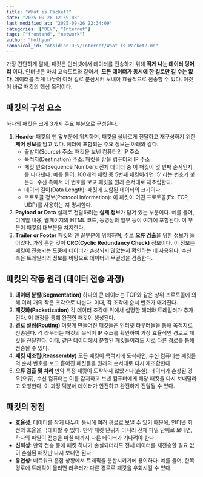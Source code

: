 ```yaml
---
title: "What is Packet?"
date: "2025-09-26 12:59:08"
last_modified_at: "2025-09-26 22:34:09"
categories: ["DEV", "Internet"]
tags: ["frontend", "network"]
author: "hothyun"
canonical_id: "obsidian:DEV/Internet/What is Packet?.md"
---
```


가장 간단하게 말해, 패킷은 인터넷에서 데이터를 전송하기 위해 **작게 나눈 데이터 덩어리** 이다.
인터넷은 마치 고속도로와 같아서, **모든 데이터가 동시에 한 길로만 갈 수는 없다**. 데이터를 작게 나누어 여러 길로 분산시켜 보내야 효율적으로 전송할 수 있다. 이것이 바로 패킷의 핵심 목적이다.

## 패킷의 구성 요소

하나의 패킷은 크게 3가지 주요 부분으로 구성된다.

1. **Header**
   패킷의 맨 앞부분에 위치하며, 패킷을 올바르게 전달하고 재구성하기 위한 **제어 정보**를 담고 있다. 헤더에 포함되는 주요 정보는 아래와 같다.
   - 출발지(Source) 주소: 패킷을 보낸 컴퓨터의 IP 주소
   - 목적지(Destination) 주소: 패킷을 받을 컴퓨터의 IP 주소
   - 패킷 번호(Sequence Number): 전체 데이터 중 이 패킷이 몇 번째 순서인지를 나타낸다. 예를 들어, 100개의 패킷 중 5번째 패킷이라면 ‘5’ 라는 번호가 붙는다. 수신 측에서 이 번호를 보고 패킷을 원래 순서대로 재조립한다.
   - 데이터 길이(Data Length): 패킷에 포함된 데이터의 크기이다.
   - 프로토콜 정보(Protocol Information): 이 패킷이 어떤 프로토콜(Ex. TCP, UDP)를 사용하는 지 명시한다.
2. **Payload or Data**
   실제로 전달하려는 **실제 정보**가 담겨 있는 부분이다. 예를 들어, 이메일 내용, 웹페이지의 HTML 코드, 동영상의 일부 등이 여기에 포함된다. 이 부분이 패킷의 대부분을 차지한다.
3. **Trailer or Footer**
   패킷의 맨 끝부분에 위치하며, 주로 **오류 검출**을 위한 정보가 들어있다. 가장 흔한 것이 **CRC(Cyclic Redundancy Check)** 정보이다. 이 정보는 패킷이 전송되는 도중에 데이터가 손상되지 않았는지 확인하는 데 사용된다. 수신 측은 트레일러의 정보를 바탕으로 데이터의 무결성을 검증한다.

## 패킷의 작동 원리 (데이터 전송 과정)

1. **데이터 분할(Segmentation)**
   하나의 큰 데이터는 TCP와 같은 상위 프로토콜에 의해 여러 개의 작은 조각으로 나뉜다. 이때, 각 조각에 순서 번호가 매겨진다.
2. **패킷화(Packetization)**
   각 데이터 조각에 위에서 설명한 헤더와 트레일러가 추가된다. 이 과정을 통해 완전한 패킷이 생성된다.
3. **경로 설정(Routing)**
   이렇게 만들어진 패킷들은 인터넷 라우터들을 통해 목적지로 전송된다. 각 라우터는 패킷의 목적이 IP 주소를 확인하여 가장 효율적인 경로로 패킷을 전달한다. 이때, 같은 데이터에서 분할된 패킷들이라도 서로 다른 경로를 통해 전송될 수 있다.
4. **패킷 재조립(Reassembly)**
   모든 패킷이 목적지에 도착하면, 수신 컴퓨터는 패킷들의 순서 번호를 보고 흩어진 패킷들을 원래의 순서대로 다시 재조합한다.
5. **오류 검출 및 처리**
   만약 특정 패킷이 도착하지 않았거나(손실), 데이터가 손상된 경우(오류), 수신 컴퓨터는 이를 감지하고 보낸 컴퓨터에게 해당 패킷을 다시 보내달라고 요청한다. 이 과정 덕분에 데이터가 안전하고 완전하게 전달될 수 있다.

## 패킷의 장점

- **효율성**: 데이터를 작게 나누어 동시에 여러 경로로 보낼 수 있기 때문에, 인터넷 회선의 효율을 극대화할 수 있다. 만약 패킷 단위가 아니라 전체 파일 단위로 보내면, 하나의 파일이 전송을 마칠 때까지 다른 데이터가 기다려야 한다.
- **신뢰성**: 만약 전송 중에 패킷 하나가 손실되더라도 전체 데이터를 재전송할 필요 없이 손실된 패킷만 다시 보내면 된다.
- **유연성**: 네트워크 혼잡 상황에서 트래픽을 분산시키기에 용이하다. 예를 들어, 한쪽 경로에 트래픽이 몰리면 라우터가 다른 경로로 패킷을 우회시킬 수 있다.

